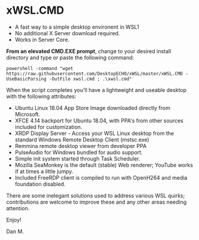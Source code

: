 # xWSL.CMD 

- A fast way to a simple desktop environent in WSL1
- No additional X Server download required.
- Works in Server Core.

**From an elevated CMD.EXE prompt**, change to your desired install directory and type or paste the following command:

```
powershell -command "wget https://raw.githubusercontent.com/DesktopECHO/xWSL/master/xWSL.CMD -UseBasicParsing -OutFile xwsl.cmd ; .\xwsl.cmd"
```

When the script completes you'll have a lightweight and useable desktop with the following attributes:

- Ubuntu Linux 18.04 App Store Image downloaded directly from Microsoft.  
- XFCE 4.14 backport for Ubuntu 18.04, with PPA's from other sources included for customization. 
- XRDP Display Server - Access your WSL Linux desktop from the standard Windows Remote Desktop Client (mstsc.exe)
- Remmina remote desktop viewer from developer PPA
- PulseAudio for Windows bundled for audio support.
- Simple init system started through Task Scheduler.
- Mozilla SeaMonkey is the default (stable) Web renderer; YouTube works if at times a little jumpy.     
- Included FreeRDP client is compiled to run with OpenH264 and media foundation disabled. 

There are some inelegant solutions used to address various WSL quirks; contributions are welcome to improve these and any other areas needing attention.

Enjoy!

Dan M.
